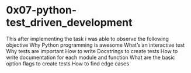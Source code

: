 # 0x07-python-test_driven_development
This after implementing the task i was able to observe the following objective
Why Python programming is awesome
What’s an interactive test
Why tests are important
How to write Docstrings to create tests
How to write documentation for each module and function
What are the basic option flags to create tests
How to find edge cases
